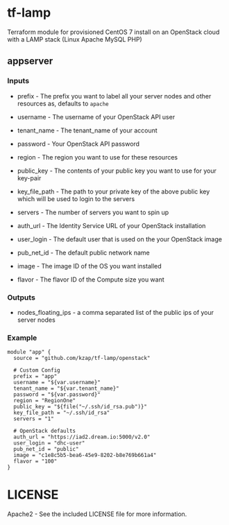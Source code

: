 # tf-lamp

Terraform module for provisioned CentOS 7 install on an OpenStack cloud with a LAMP stack (Linux Apache MySQL PHP)

## appserver

### Inputs

  * prefix - The prefix you want to label all your server nodes and other resources as, defaults to `apache`
  * username - The username of your OpenStack API user
  * tenant_name - The tenant_name of your account
  * password - Your OpenStack API password
  * region - The region you want to use for these resources
  * public_key - The contents of your public key you want to use for your key-pair
  * key_file_path - The path to your private key of the above public key which will be used to login to the servers
  * servers - The number of servers you want to spin up

  * auth_url - The Identity Service URL of your OpenStack installation
  * user_login - The default user that is used on the your OpenStack image
  * pub_net_id - The default public network name
  * image - The image ID of the OS you want installed
  * flavor - The flavor ID of the Compute size you want

### Outputs

  * nodes_floating_ips - a comma separated list of the public ips of your server nodes

### Example

    module "app" {
      source = "github.com/kzap/tf-lamp/openstack"
      
      # Custom Config
      prefix = "app"
      username = "${var.username}"
      tenant_name = "${var.tenant_name}"
      password = "${var.password}"
      region = "RegionOne"
      public_key = "${file("~/.ssh/id_rsa.pub")}"
      key_file_path = "~/.ssh/id_rsa"
      servers = "1"

      # OpenStack defaults
      auth_url = "https://iad2.dream.io:5000/v2.0"
      user_login = "dhc-user"
      pub_net_id = "public"
      image = "c1e8c5b5-bea6-45e9-8202-b8e769b661a4"
      flavor = "100"
    }

# LICENSE

Apache2 - See the included LICENSE file for more information.
